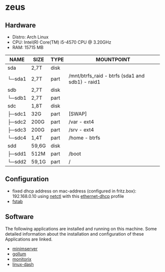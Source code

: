 # zeus

## Hardware

* Distro: Arch Linux
* CPU: Intel(R) Core(TM) i5-4570 CPU @ 3.20GHz
* RAM: 15715 MB

|NAME   |SIZE |TYPE|MOUNTPOINT|
|-------|-----|----|----------|
|sda    | 2,7T|disk||
|└─sda1 | 2,7T|part|/mnt/btrfs_raid - btrfs (sda1 and sdb1) - raid1|
|sdb    | 2,7T|disk||
|└─sdb1 | 2,7T|part||
|sdc    | 1,8T|disk||
|├─sdc1 |  32G|part|[SWAP]|
|├─sdc2 | 200G|part|/var - ext4|
|├─sdc3 | 200G|part|/srv - ext4|
|└─sdc4 | 1,4T|part|/home - btrfs|
|sdd    |59,6G|disk||
|├─sdd1 | 512M|part|/boot|
|└─sdd2 |59,1G|part|/|

## Configuration

* fixed dhcp address on mac-address (configured in fritz.box): 192.168.0.10 using [netctl](https://wiki.archlinux.org/index.php/netctl) with this [ethernet-dhcp](zeus/etc/netctl/ethernet-dhcp) profile
* [fstab](zeus/etc/fstab)

## Software

The following applications are installed and running on this machine. Some detailed information about the installation and configuration of these Applications are linked. 

* [minimserver](../applications/minimserver)
* [gollum](../applications/gollum)
* [monitorix](../applications/monitorix)
* [linux-dash](../applications/linux-dash)

